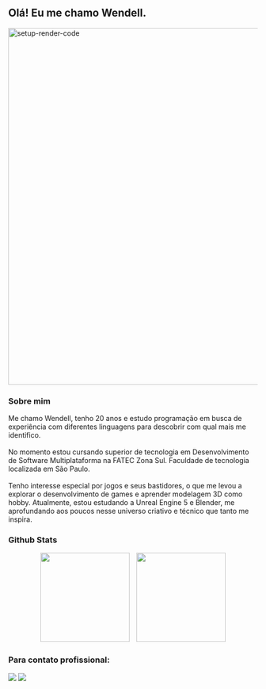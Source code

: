 ## Olá! Eu me chamo Wendell.
<div>
  <img width="1360" height="720" alt="setup-render-code" 
 src="https://github.com/user-attachments/assets/b939f0c7-11de-4cfc-8647-c2ac07baeae0"/>
</div>

### Sobre mim
<p>
   Me chamo Wendell, tenho 20 anos e estudo programação em busca de experiência com diferentes linguagens para descobrir com qual mais me identifico. <br><br>
   No momento estou cursando superior de tecnologia em Desenvolvimento de Software Multiplataforma na FATEC Zona Sul. Faculdade de tecnologia localizada em São Paulo. <br><br>
  Tenho interesse especial por jogos e seus bastidores, o que me levou a explorar o desenvolvimento de games e aprender modelagem 3D como hobby. Atualmente, estou estudando a Unreal Engine 5 e Blender, me aprofundando aos poucos nesse universo criativo e técnico que tanto me inspira.
</p>

 ### Github Stats
 <div align="center">
  <img height="180em" hspace="5" src="https://github-readme-stats.vercel.app/api/top-langs/?username=WendellSantoslyn&layout=compact&langs_count=6&theme=onedark"/>
  <img height="180em" hspace="5" src="https://github-readme-stats.vercel.app/api?username=WendellSantoslyn&show_icons=true&theme=onedark&include_all_commits=true&count_private=true"/>
 </div>
 
 ### Para contato profissional:
 <div>
   <a href="https://www.linkedin.com/in/wendellsantoslyn" target="_blank"><img src="https://img.shields.io/badge/-LinkedIn-%230077B5?style=for-the-badge&logo=linkedin&logoColor=white" target="_blank"></a>
   <a href = "mailto:wendellsantoslyn@gmail.com"><img src="https://img.shields.io/badge/-Gmail-%23333?style=for-the-badge&logo=gmail&logoColor=white" target="_blank"></a>
 </div>
